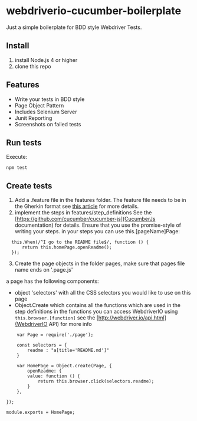 # webdriverio-cucumber-boilerplate
Just a simple boilerplate for BDD style Webdriver Tests.


## Install
1. install Node.js 4 or higher
2. clone this repo

## Features
- Write your tests in BDD style
- Page Object Pattern
- Includes Selenium Server
- Junit Reporting
- Screenshots on failed tests

## Run tests
Execute:
```
npm test
```

## Create tests
1. Add a .feature file in the features folder.
The feature file needs to be in the Gherkin format see [this article](https://github.com/cucumber/cucumber/wiki/Gherkin) for more details.
2. implement the steps in features/step_definitions
  See the [https://github.com/cucumber/cucumber-js](CucumberJs documentation) for details.
  Ensure that you use the promise-style of writing your steps.
  in your steps you can use this.[pageName]Page:
  ```
    this.When(/^I go to the README file$/, function () {
        return this.homePage.openReadme();
    });
  ```

3. Create the page objects in the folder pages, make sure that pages file name ends on '.page.js'

a page has the following components:
   - object 'selectors' with all the CSS selectors you would like to use on this page
   - Object.Create which contains all the functions which are used in the step definitions
     in the functions you can access WebdriverIO using ```this.browser.[function]```
     see the [http://webdriver.io/api.html](WebdriverIO API) for more info
```
    var Page = require('./page');

    const selectors = {
        readme : "a[title='README.md']"
    }

    var HomePage = Object.create(Page, {
        openReadme: {
        value: function () {
            return this.browser.click(selectors.readme);
        }
    },

});

module.exports = HomePage;
```




